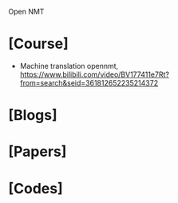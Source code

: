 Open NMT

# [Course]
+ Machine translation opennmt, https://www.bilibili.com/video/BV177411e7Rt?from=search&seid=361812652235214372

# [Blogs]

# [Papers]

# [Codes]
